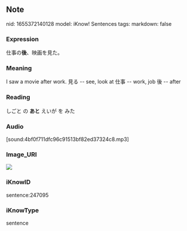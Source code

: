 ## Note
nid: 1655372140128
model: iKnow! Sentences
tags: 
markdown: false

### Expression
仕事の<b>後</b>、映画を見た。

### Meaning
I saw a movie after work.
見る -- see, look at
仕事 -- work, job
後 -- after

### Reading
しごと の <b>あと</b> えいが を みた

### Audio
[sound:4bf0f711dfc96c91513bf82ed37324c8.mp3]

### Image_URI
<img src="043595c89769b50c8f8490f0b51c7b6a.jpg">

### iKnowID
sentence:247095

### iKnowType
sentence
